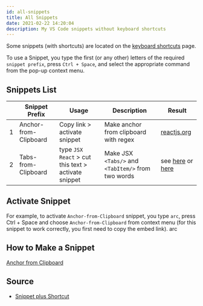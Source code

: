 ```yaml
---
id: all-snippets
title: All Snippets
date: 2021-02-22 14:20:04
description: My VS Code snippets without keyboard shortcuts
---
```


Some snippets (with shortcuts) are located on the [keyboard shortcuts](../user-keyboard-shortcuts) page.

To use a Snippet, you type the first (or any other) letters of the required `snippet prefix`, press `Ctrl + Space`, and select the appropriate command from the pop-up context menu.

## Snippets List

|   |Snippet Prefix|Usage|Description|Result|
| - | ------------ | --- | --------- | ---- |
| 1 | Anchor-from-Clipboard | Copy link > activate snippet | Make anchor from clipboard with regex | <a href='https://reactjs.org/docs/rendering-elements.html#updating-the-rendered-element' class='external'>reactjs.org</a> |
| 2 | Tabs-from-Clipboard | type `JSX React`  > cut this text > activate snippet |  Make JSX `<Tabs/>` and `<TabItem/>` from two words | see [here](../../courses/react-complete-guide/3/jsx) or [here](../../courses/react-complete-guide/3/working-with-props) |

## Activate Snippet

For example, to activate `Anchor-from-Clipboard` snippet, you type `arc`, press Ctrl + Space and choose `Anchor-from-Clipboard` from context menu (for this snippet to work correctly, you first need to copy the embed link).
arc

## How to Make a Snippet

[Anchor from Clipboard](anchor-from-clipboard)

## Source

- [Snippet plus Shortcut](snippet-plus-shortcut)
